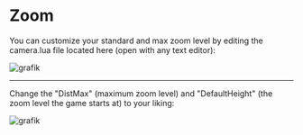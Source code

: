 
# Zoom
You can customize your standard and max zoom level by editing the camera.lua file located here (open with any text editor):

![grafik](https://github.com/Nubb3r/PhoenixMod/assets/12478713/46c6f0c8-fd2e-4b1f-9aac-9796da5c3387)


---

Change the "DistMax" (maximum zoom level) and "DefaultHeight" (the zoom level the game starts at) to your liking:

![grafik](https://github.com/Nubb3r/PhoenixMod/assets/12478713/6c5c8a50-b7c2-4c79-819c-410000dfd43d)
